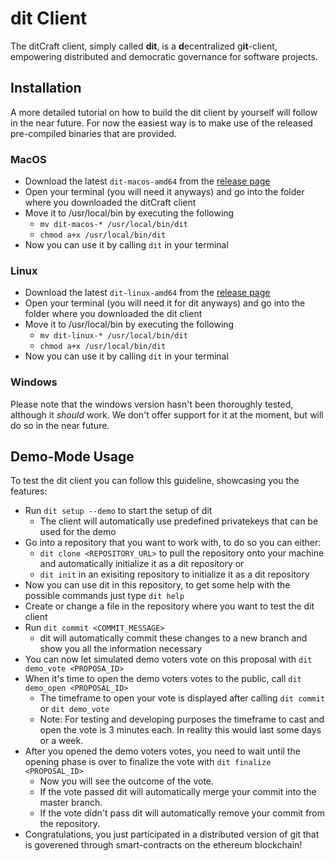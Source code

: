 # dit Client
The ditCraft client, simply called **dit**, is a **d**ecentralized g**it**-client, empowering distributed and democratic governance for software projects.

## Installation
A more detailed tutorial on how to build the dit client by yourself will follow in the near future. For now the easiest way is to make use of the released pre-compiled binaries that are provided.

### MacOS
* Download the latest `dit-macos-amd64` from the [release page](https://github.com/ditcraft/client/releases/latest)
* Open your terminal (you will need it anyways) and go into the folder where you downloaded the ditCraft client
* Move it to /usr/local/bin by executing the following
    * `mv dit-macos-* /usr/local/bin/dit`
    * `chmod a+x /usr/local/bin/dit`
* Now you can use it by calling `dit` in your terminal

### Linux
* Download the latest `dit-linux-amd64` from the [release page](https://github.com/ditcraft/client/releases/latest)
* Open your terminal (you will need it for dit anyways) and go into the folder where you downloaded the dit client
* Move it to /usr/local/bin by executing the following
    * `mv dit-linux-* /usr/local/bin/dit`
    * `chmod a+x /usr/local/bin/dit`
* Now you can use it by calling `dit` in your terminal

### Windows
Please note that the windows version hasn't been thoroughly tested, although it *should* work. We don't offer support for it at the moment, but will do so in the near future.

## Demo-Mode Usage
To test the dit client you can follow this guideline, showcasing you the features:

* Run `dit setup --demo` to start the setup of dit
    * The client will automatically use predefined privatekeys that can be used for the demo
* Go into a repository that you want to work with, to do so you can either:
    * `dit clone <REPOSITORY_URL>` to pull the repository onto your machine and automatically initialize it as a dit repository or
    * `dit init` in an exisiting repository to initialize it as a dit repository
* Now you can use dit in this repository, to get some help with the possible commands just type `dit help`
* Create or change a file in the repository where you want to test the dit client
* Run `dit commit <COMMIT_MESSAGE>`
    * dit will automatically commit these changes to a new branch and show you all the information necessary
* You can now let simulated demo voters vote on this proposal with `dit demo_vote <PROPOSA_ID>`
* When it's time to open the demo voters votes to the public, call `dit demo_open <PROPOSAL_ID>`
    * The timeframe to open your vote is displayed after calling `dit commit` or `dit demo_vote`
    * Note: For testing and developing purposes the timeframe to cast and open the vote is 3 minutes each. In reality this would last some days or a week. 
* After you opened the demo voters votes, you need to wait until the opening phase is over to finalize the vote with `dit finalize <PROPOSAL_ID>`
    * Now you will see the outcome of the vote.
    * If the vote passed dit will automatically merge your commit into the master branch.
    * If the vote didn't pass dit will automatically remove your commit from the repository.
* Congratulations, you just participated in a distributed version of git that is goverened through smart-contracts on the ethereum blockchain!